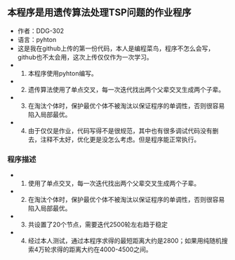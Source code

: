 ## 本程序是用遗传算法处理TSP问题的作业程序
- 作者：DDG-302
- 语言：pyhton
- 这是我在github上传的第一份代码，本人是编程菜鸟，程序不怎么会写，github也不太会用，这次上传仅仅作为一次学习。
- 1. 本程序使用pyhton编写。
- 2. 遗传算法使用了单点交叉，每一次迭代找出两个父辈交叉生成两个子辈。
- 3. 在淘汰个体时，保护最优个体不被淘汰以保证程序的单调性，否则很容易陷入局部最优。
- 4. 由于仅仅是作业，代码写得不是很规范，其中也有很多调试代码没有删去，注释不太好，优化更是没怎么考虑。但是程序能正常执行。
### 程序描述
- 1. 使用了单点交叉，每一次迭代找出两个父辈交叉生成两个子辈。
- 2. 在淘汰个体时，保护最优个体不被淘汰以保证程序的单调性，否则很容易陷入局部最优。
- 3. 共设置了20个节点，需要迭代2500轮左右趋于稳定
- 4. 经过本人测试，通过本程序求得的最短距离大约是2800；如果用纯随机搜索4万轮求得的距离大约在4000-4500之间。
